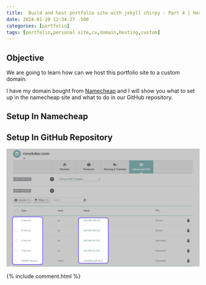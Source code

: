 ```yaml
---
title:  Build and host portfolio site with jekyll chirpy - Part 4 | Hosting to Custom Domain
date: 2024-01-20 12:34:27 -500
categories: [portfolio]
tags: [portfolio,personal site,cv,domain,hosting,custom]
---
```


## Objective
We are going to learn how can we host this portfolio site to a custom domain.

I have my domain bought from [Namecheap](https://www.namecheap.com/) and I will show you what to set up in the namecheap site and what to do in our GitHub repository. 


## Setup In Namecheap
## Setup In GitHub Repository


![1](/../assets/img/4/1.png)

{% include comment.html %}
